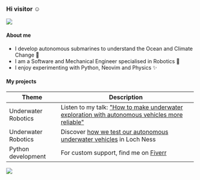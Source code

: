 ### Hi visitor :relaxed:

<!--
**achille-martin/achille-martin** is a ✨ _special_ ✨ repository because its `README.md` (this file) appears on your GitHub profile.
-->

<!-- 
Profile view counter from https://github.com/antonkomarev/github-profile-views-counter
-->

![](https://komarev.com/ghpvc/?username=achille-martin&color=blueviolet&style=flat-square)

#### About me

* I develop autonomous submarines to understand the Ocean and Climate Change :ocean:
* I am a Software and Mechanical Engineer specialised in Robotics :robot:
* I enjoy experimenting with Python, Neovim and Physics :sparkles:

#### My projects

| Theme | Description |
| --- | --- |
| Underwater Robotics | Listen to my talk: ["How to make underwater exploration with autonomous vehicles more reliable"](https://www.youtube.com/watch?v=Ti58ZHMeKzE) |
| Underwater Robotics | Discover [how we test our autonomous underwater vehicles](https://www.youtube.com/watch?v=YEFHlgzy1Dc) in Loch Ness |
| Python development | For custom support, find me on [Fiverr](https://www.fiverr.com/hardioactif39) |

<!-- Buy me a coffee link -->
<a href="https://www.buymeacoffee.com/achille_martin">
  <img src="https://img.buymeacoffee.com/button-api/?text=Buy+me+a+coffee&emoji=&slug=achille_martin&button_colour=FFDD00&font_colour=000000&font_family=Cookie&outline_colour=000000&coffee_colour=ffffff"/>
</a>
